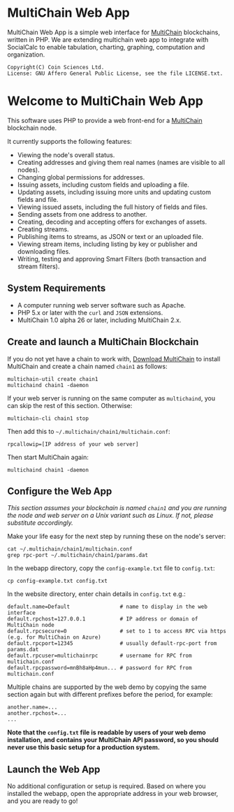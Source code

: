 MultiChain Web App
===================

MultiChain Web App is a simple web interface for [MultiChain](http://www.multichain.com/) blockchains, written in PHP. 
We are extending multichain web app to integrate with SocialCalc to enable tabulation, charting, graphing, computation and organization.

    Copyright(C) Coin Sciences Ltd.
    License: GNU Affero General Public License, see the file LICENSE.txt.


Welcome to MultiChain Web App
==============================

This software uses PHP to provide a web front-end for a [MultiChain](http://www.multichain.com/) blockchain node.

It currently supports the following features:

* Viewing the node's overall status.
* Creating addresses and giving them real names (names are visible to all nodes).
* Changing global permissions for addresses.
* Issuing assets, including custom fields and uploading a file.
* Updating assets, including issuing more units and updating custom fields and file.
* Viewing issued assets, including the full history of fields and files.
* Sending assets from one address to another.
* Creating, decoding and accepting offers for exchanges of assets.
* Creating streams.
* Publishing items to streams, as JSON or text or an uploaded file.
* Viewing stream items, including listing by key or publisher and downloading files.
* Writing, testing and approving Smart Filters (both transaction and stream filters).


System Requirements
-------------------

* A computer running web server software such as Apache.
* PHP 5.x or later with the `curl` and `JSON` extensions.
* MultiChain 1.0 alpha 26 or later, including MultiChain 2.x.


Create and launch a MultiChain Blockchain
-----------------------------------------

If you do not yet have a chain to work with, [Download MultiChain](http://www.multichain.com/download-install/) to install MultiChain and create a chain named `chain1` as follows:

    multichain-util create chain1
    multichaind chain1 -daemon
    
If your web server is running on the same computer as `multichaind`, you can skip the rest of this section. Otherwise:

    multichain-cli chain1 stop

Then add this to `~/.multichain/chain1/multichain.conf`:

    rpcallowip=[IP address of your web server]
  
Then start MultiChain again:
  
    multichaind chain1 -daemon



Configure the Web App
----------------------

_This section assumes your blockchain is named `chain1` and you are running the node and web server on a Unix variant such as Linux. If not, please substitute accordingly._

Make your life easy for the next step by running these on the node's server:

    cat ~/.multichain/chain1/multichain.conf
    grep rpc-port ~/.multichain/chain1/params.dat
    
In the webapp directory, copy the `config-example.txt` file to `config.txt`:

	cp config-example.txt config.txt
  
In the website directory, enter chain details in `config.txt` e.g.:

    default.name=Default                # name to display in the web interface
    default.rpchost=127.0.0.1           # IP address or domain of MultiChain node
    default.rpcsecure=0                 # set to 1 to access RPC via https (e.g. for MultiChain on Azure)
    default.rpcport=12345               # usually default-rpc-port from params.dat
    default.rpcuser=multichainrpc       # username for RPC from multichain.conf
    default.rpcpassword=mnBh8aHp4mun... # password for RPC from multichain.conf

Multiple chains are supported by the web demo by copying the same section again but with different prefixes before the period, for example:

	another.name=...
	another.rpchost=...
	...

**Note that the `config.txt` file is readable by users of your web demo installation, and contains your MultiChain API password, so you should never use this basic setup for a production system.**


Launch the Web App
-------------------

No additional configuration or setup is required. Based on where you installed the webapp, open the appropriate address in your web browser, and you are ready to go!
